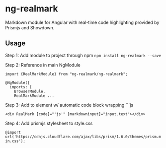# ng-realmark
Markdown module for Angular with real-time code highlighting provided by Prismjs and Showdown. 

## Usage
Step 1: Add module to project through npm
`npm install ng-realmark --save`

Step 2: Reference in main NgModule
```
import {RealMarkModule} from "ng-realmark/ng-realmark";

@NgModule({
  imports: [
    BrowserModule,
    RealMarkModule ...
```

Step 3: Add to element w/ automatic code block wrapping ```js 
```
<div RealMark [code]="'js'" [markdowninput]="input.text"></div>
```

Step 4: Add prismjs stylesheet to style.css

`@import url('https://cdnjs.cloudflare.com/ajax/libs/prism/1.6.0/themes/prism.min.css');`
